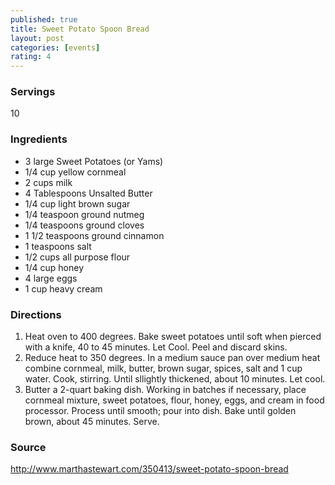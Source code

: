 ```yaml
---
published: true
title: Sweet Potato Spoon Bread
layout: post
categories: [events]
rating: 4
---
```

### Servings
10

### Ingredients
- 3 large Sweet Potatoes (or Yams)
- 1/4 cup yellow cornmeal
- 2 cups milk
- 4 Tablespoons Unsalted Butter
- 1/4 cup light brown sugar
- 1/4 teaspoon ground nutmeg
- 1/4 teaspoons ground cloves
- 1 1/2 teaspoons ground cinnamon
- 1 teaspoons salt
- 1/2 cups all purpose flour
- 1/4 cup honey
- 4 large eggs
- 1 cup heavy cream

### Directions
1. Heat oven to 400 degrees.  Bake sweet potatoes until soft when pierced with a knife, 40 to 45 minutes.  Let Cool.  Peel and discard skins.
2. Reduce heat to 350 degrees.  In a medium sauce pan over medium heat combine cornmeal, milk, butter, brown sugar, spices, salt and 1 cup water.  Cook, stirring. Until sllightly thickened, about 10 minutes.  Let cool.
3. Butter a 2-quart baking dish.  Working in batches if necessary, place cornmeal mixture, sweet potatoes, flour, honey, eggs, and cream in food processor.  Process until smooth; pour into dish.  Bake until golden brown, about 45 minutes.  Serve.

### Source
<a href="http://www.marthastewart.com/350413/sweet-potato-spoon-bread" target="new">http://www.marthastewart.com/350413/sweet-potato-spoon-bread</a>

